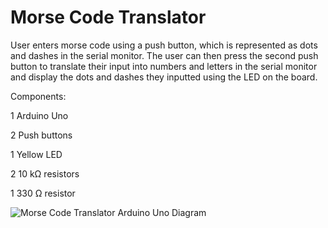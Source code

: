 # Morse Code Translator
User enters morse code using a push button, which is represented as dots and dashes in the serial monitor. The user can then press the second push button to translate their input into numbers and letters in the serial monitor and display the dots and dashes they inputted using the LED on the board.

Components:

1 Arduino Uno

2 Push buttons

1 Yellow LED

2 10 kΩ resistors

1 330 Ω resistor

![Morse Code Translator Arduino Uno Diagram](https://user-images.githubusercontent.com/115806587/224859128-3efc5c84-f430-4f8a-8be2-cc5a2bd8f77f.png)
